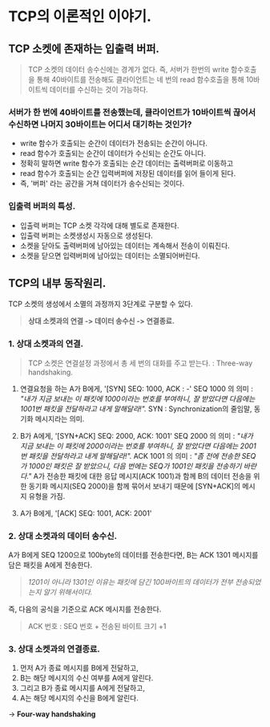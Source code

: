 
# TCP의 이론적인 이야기.

## TCP 소켓에 존재하는 입출력 버퍼.

> TCP 소켓의 데이터 송수신에는 경계가 없다. 즉, 서버가 한번의 write 함수호출을 통해 40바이트를 전송해도
> 클라이언트는 네 번의 read 함수호출을 통해 10바이트씩 데이터를 수신하는 것이 가능하다.

### 서버가 한 번에 40바이트를 전송했는데, 클라이언트가 10바이트씩 끊어서 수신하면 나머지 30바이트는 어디서 대기하는 것인가?
- write 함수가 호출되는 순간이 데이터가 전송되는 순간이 아니다.
- read 함수가 호출되는 순간이 데이터가 수신되는 순간도 아니다.
- 정확히 말하면 write 함수가 호출되는 순간 데이터는 출력버퍼로 이동하고
- read 함수가 호출되는 순간 입력버퍼에 저장된 데이터를 읽어 들이게 된다.
- 즉, '버퍼' 라는 공간을 거쳐 데이터가 송수신되는 것이다.

### 입출력 버퍼의 특성.
- 입출력 버퍼는 TCP 소켓 각각에 대해 별도로 존재한다.
- 입출력 버퍼는 소켓생성시 자동으로 생성된다.
- 소켓을 닫아도 출력버퍼에 남아있는 데이터는 계속해서 전송이 이뤄진다.
- 소켓을 닫으면 입력버퍼에 남아있는 데이터는 소멸되어버린다.

## TCP의 내부 동작원리.

TCP 소켓의 생성에서 소멸의 과정까지 3단계로 구분할 수 있다.

> **상대 소켓과의 연결 -> 데이터 송수신 -> 연결종료.**

### 1. 상대 소켓과의 연결.
> TCP 소켓은 연결설정 과정에서 총 세 번의 대화를 주고 받는다. : Three-way handshaking.

1. 연결요청을 하는 A가 B에게, '[SYN] SEQ: 1000, ACK : -'
   SEQ 1000 의 의미 : *"내가 지금 보내는 이 패킷에 1000이라는 번호를 부여하니, 잘 받았다면 다음에는 1001번 패킷을 전달하라고 내게 말해달라!".*
   SYN : Synchronization의 줄임말, 동기화 메시지라는 의미.

2. B가 A에게, '[SYN+ACK] SEQ: 2000, ACK: 1001'
   SEQ 2000 의 의미 : *"내가 지금 보내는 이 패킷에 2000이라는 번호를 부여하니, 잘 받았다면 다음에는 2001번 패킷을 전달하라고 내게 말해달라!".*
   ACK 1001 의 의미 : *"좀 전에 전송한 SEQ가 1000인 패킷은 잘 받았으니, 다음 번에는 SEQ가 1001인 패킷을 전송하기 바란다."*
   A가 전송한 패킷에 대한 응답 메시지(ACK 1001)과 함께 B의 데이터 전송을 위한 동기화 메시지(SEQ 2000)을 함께 묶어서 보내기 때문에 [SYN+ACK]의 메시지 유형을 가짐.
  
3. A가 B에게, '[ACK] SEQ: 1001, ACK: 2001'

### 2. 상대 소켓과의 데이터 송수신.

A가 B에게 SEQ 1200으로 100byte의 데이터를 전송한다면,
B는 ACK 1301 메시지를 담은 패킷을 A에게 전송한다.

> *1201이 아니라 1301인 이유는 패킷에 담긴 100바이트의 데이터가 전부 전송되었는지 알기 위해서이다.*

즉, 다음의 공식을 기준으로 ACK 메시지를 전송한다.
> ACK 번호 : SEQ 번호 + 전송된 바이트 크기 +1

### 3. 상대 소켓과의 연결종료.

1. 먼저 A가 종료 메시지를 B에게 전달하고, 
2. B는 해당 메시지의 수신 여부를 A에게 알린다.
3. 그리고 B가 종료 메시지를 A에게 전달하고, 
4. A는 해당 메시지의 수신을 B에게 알린다.

-> **Four-way handshaking**
 
